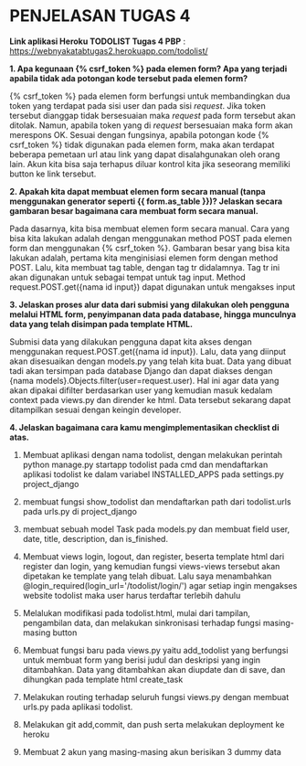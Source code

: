 # PENJELASAN TUGAS 4

**Link aplikasi Heroku TODOLIST Tugas 4 PBP** : https://webnyakatabtugas2.herokuapp.com/todolist/


**1. Apa kegunaan {% csrf_token %} pada elemen form? Apa yang terjadi apabila tidak ada potongan kode tersebut pada elemen form?**

{% csrf_token %} pada elemen form berfungsi untuk membandingkan dua token yang terdapat pada sisi user dan pada sisi _request_. Jika token tersebut dianggap tidak bersesuaian maka _request_ pada form tersebut akan ditolak. Namun, apabila token yang di _request_ bersesuaian maka form akan merespons OK. Sesuai dengan fungsinya, apabila potongan kode {% csrf_token %} tidak digunakan pada elemen form, maka akan terdapat beberapa pemetaan url atau link yang dapat disalahgunakan oleh orang lain. Akun kita bisa saja terhapus diluar kontrol kita jika seseorang memiliki button ke link tersebut.

**2. Apakah kita dapat membuat elemen form secara manual (tanpa menggunakan generator seperti {{ form.as_table }})? Jelaskan secara gambaran besar bagaimana cara membuat form secara manual.**

Pada dasarnya, kita bisa membuat elemen form secara manual. Cara yang bisa kita lakukan adalah dengan menggunakan method POST pada elemen form dan menggunakan {% csrf_token %}. Gambaran besar yang bisa kita lakukan adalah, pertama kita menginisiasi elemen form dengan method POST. Lalu, kita membuat tag table, dengan tag tr didalamnya. Tag tr ini akan digunakan untuk sebagai tempat untuk tag input. Method request.POST.get({nama id input}) dapat digunakan untuk mengakses input

**3. Jelaskan proses alur data dari submisi yang dilakukan oleh pengguna melalui HTML form, penyimpanan data pada database, hingga munculnya data yang telah disimpan pada template HTML.**

Submisi data yang dilakukan pengguna dapat kita akses dengan menggunakan request.POST.get({nama id input}). Lalu, data yang diinput akan disesuaikan dengan models.py yang telah kita buat. Data yang dibuat tadi akan tersimpan pada database Django dan dapat diakses dengan {nama models}.Objects.filter(user=request.user). Hal ini agar data yang akan dipakai difilter berdasarkan user yang kemudian masuk kedalam context pada views.py dan dirender ke html. Data tersebut sekarang dapat ditampilkan sesuai dengan keingin developer.

**4. Jelaskan bagaimana cara kamu mengimplementasikan checklist di atas.**

1. Membuat aplikasi dengan nama todolist, dengan melakukan perintah python manage.py startapp todolist pada cmd dan mendaftarkan aplikasi todolist ke dalam variabel INSTALLED_APPS pada settings.py project_django

2. membuat fungsi show_todolist dan mendaftarkan path dari todolist.urls pada urls.py di project_django

3. membuat sebuah model Task pada models.py dan membuat field user, date, title, description, dan is_finished.

4. Membuat views login, logout, dan register, beserta template html dari register dan login, yang kemudian fungsi views-views tersebut akan dipetakan ke template yang telah dibuat. Lalu saya menambahkan @login_required(login_url='/todolist/login/') agar setiap ingin mengakses website todolist maka user harus terdaftar terlebih dahulu

5. Melalukan modifikasi pada todolist.html, mulai dari tampilan, pengambilan data, dan melakukan sinkronisasi terhadap fungsi masing-masing button

6. Membuat fungsi baru pada views.py yaitu add_todolist yang berfungsi untuk membuat form yang berisi judul dan deskripsi yang ingin ditambahkan. Data yang ditambahkan akan diupdate dan di save, dan dihungkan pada template html create_task

7. Melakukan routing terhadap seluruh fungsi views.py dengan membuat urls.py pada aplikasi todolist.

8. Melakukan git add,commit, dan push serta melakukan deployment ke heroku

9. Membuat 2 akun yang masing-masing akun berisikan 3 dummy data